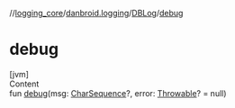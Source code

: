 //[logging_core](../../../index.md)/[danbroid.logging](../index.md)/[DBLog](index.md)/[debug](debug.md)



# debug  
[jvm]  
Content  
fun [debug](debug.md)(msg: [CharSequence](https://kotlinlang.org/api/latest/jvm/stdlib/kotlin/-char-sequence/index.html)?, error: [Throwable](https://kotlinlang.org/api/latest/jvm/stdlib/kotlin/-throwable/index.html)? = null)  




